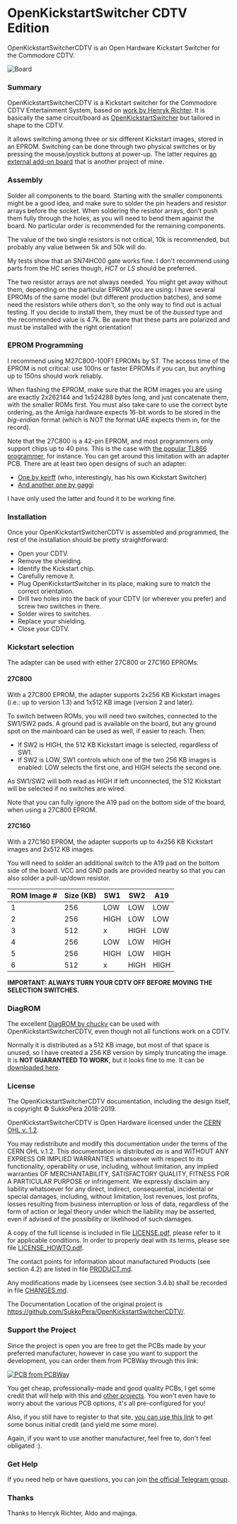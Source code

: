 # OpenKickstartSwitcher CDTV Edition
OpenKickstartSwitcherCDTV is an Open Hardware Kickstart Switcher for the Commodore CDTV.

![Board](https://raw.githubusercontent.com/SukkoPera/OpenKickstartSwitcherCDTV/master/doc/render-top.png)

### Summary
OpenKickstartSwitcherCDTV is a Kickstart switcher for the Commodore CDTV Entertainment System, based on [work by Henryk Richter](http://bax.comlab.uni-rostock.de/en/hardware/amiga500/kickstart-eprom/). It is basically the same circuit/board as [OpenKickstartSwitcher](https://github.com/SukkoPera/OpenKickstartSwitcher) but tailored in shape to the CDTV.

It allows switching among three or six different Kickstart images, stored in an EPROM. Switching can be done through two physical switches or by pressing the mouse/joystick buttons at power-up. The latter requires [an external add-on board](https://github.com/SukkoPera/OpenAmigaMouseTrigger) that is another project of mine.

### Assembly
Solder all components to the board. Starting with the smaller components might be a good idea, and make sure to solder the pin headers and resistor arrays before the socket. When soldering the resistor arrays, don't push them fully through the holes, as you will need to bend them against the board. No particular order is recommended for the remaining components.

The value of the two single resistors is not critical, 10k is recommended, but probably any value between 5k and 50k will do.

My tests show that an SN74HC00 gate works fine. I don't recommend using parts from the *HC* series though, *HCT* or *LS* should be preferred.

The two resistor arrays are not always needed. You might get away without them, depending on the particular EPROM you are using: I have several EPROMs of the same model (but different production batches), and some need the resistors while others don't, so the only way to find out is actual testing. If you decide to install them, they must be of the *bussed* type and the recommended value is 4.7k. Be aware that these parts are polarized and must be installed with the right orientation!

### EPROM Programming
I recommend using M27C800-100F1 EPROMs by ST. The access time of the EPROM is not critical: use 100ns or faster EPROMs if you can, but anything up to 150ns should work reliably.

When flashing the EPROM, make sure that the ROM images you are using are exactly 2x262144 and 1x524288 bytes long, and just concatenate them, with the smaller ROMs first. You must also take care to use the correct byte ordering, as the Amiga hardware expects 16-bit words to be stored in the *big-endian* format (which is NOT the format UAE expects them in, for the record).

Note that the 27C800 is a 42-pin EPROM, and most programmers only support chips up to 40 pins. This is the case with [the popular TL866 programmer](http://autoelectric.cn/EN/TL866_main.html), for instance. You can get around this limitation with an adapter PCB. There are at least two open designs of such an adapter:
* [One by keirff](https://github.com/keirf/PCB-Projects) (who, interestingly, has his own Kickstart Switcher)
* [And another one by gaggi](https://github.com/gaggi/27c160-tl866-adapter)

I have only used the latter and found it to be working fine.

### Installation
Once your OpenKickstartSwitcherCDTV is assembled and programmed, the rest of the installation should be pretty straightforward:
* Open your CDTV.
* Remove the shielding.
* Identify the Kickstart chip.
* Carefully remove it.
* Plug OpenKickstartSwitcher in its place, making sure to match the correct orientation.
* Drill two holes into the back of your CDTV (or wherever you prefer) and screw two switches in there.
* Solder wires to switches.
* Replace your shielding.
* Close your CDTV.

### Kickstart selection
The adapter can be used with either 27C800 or 27C160 EPROMs.

#### 27C800
With a 27C800 EPROM, the adapter supports 2x256 KB Kickstart images (i.e.: up to version 1.3) and 1x512 KB image (version 2 and later).

To switch between ROMs, you will need two switches, connected to the SW1/SW2 pads. A ground pad is available on the board, but any ground spot on the mainboard can be used as well, if easier to reach. Then:

* If SW2 is HIGH, the 512 KB Kickstart image is selected, regardless of SW1.
* If SW2 is LOW, SW1 controls which one of the two 256 KB images is enabled: LOW selects the first one, and HIGH selects the second one.

As SW1/SW2 will both read as HIGH if left unconnected, the 512 Kickstart will be selected if no switches are wired.

Note that you can fully ignore the A19 pad on the bottom side of the board, when using a 27C800 EPROM.

#### 27C160
With a 27C160 EPROM, the adapter supports up to 4x256 KB Kickstart images and 2x512 KB images.

You will need to solder an additional switch to the A19 pad on the bottom side of the board. VCC and GND pads are provided nearby so that you can also solder a pull-up/down resistor.

| ROM Image # | Size (KB) | SW1 | SW2 | A19 |
|-------------|-----------|-----|-----|-----|
| 1           | 256       | LOW | LOW | LOW |
| 2           | 256       | HIGH| LOW | LOW |
| 3           | 512       |  x  | HIGH| LOW |
| 4           | 256       | LOW | LOW | HIGH|
| 5           | 256       | HIGH| LOW | HIGH|
| 6           | 512       |  x  | HIGH| HIGH|

**IMPORTANT: ALWAYS TURN YOUR CDTV OFF BEFORE MOVING THE SELECTION SWITCHES.**

### DiagROM
The excellent [DiagROM by chucky](http://www.diagrom.com) can be used with OpenKickstartSwitcherCDTV, even though not all functions work on a CDTV.

Normally it is distributed as a 512 KB image, but most of that space is unused, so I have created a 256 KB version by simply truncating the image. It is **NOT GUARANTEED TO WORK**, but it looks fine to me. It can be [downloaded here](https://github.com/SukkoPera/OpenKickstartSwitcher/files/1777856/diagrom-256k.zip).

### License
The OpenKickstartSwitcherCDTV documentation, including the design itself, is copyright &copy; SukkoPera 2018-2019.

OpenKickstartSwitcherCDTV is Open Hardware licensed under the [CERN OHL v. 1.2](http://ohwr.org/cernohl).

You may redistribute and modify this documentation under the terms of the CERN OHL v.1.2. This documentation is distributed *as is* and WITHOUT ANY EXPRESS OR IMPLIED WARRANTIES whatsoever with respect to its functionality, operability or use, including, without limitation, any implied warranties OF MERCHANTABILITY, SATISFACTORY QUALITY, FITNESS FOR A PARTICULAR PURPOSE or infringement. We expressly disclaim any liability whatsoever for any direct, indirect, consequential, incidental or special damages, including, without limitation, lost revenues, lost profits, losses resulting from business interruption or loss of data, regardless of the form of action or legal theory under which the liability may be asserted, even if advised of the possibility or likelihood of such damages.

A copy of the full license is included in file [LICENSE.pdf](LICENSE.pdf), please refer to it for applicable conditions. In order to properly deal with its terms, please see file [LICENSE_HOWTO.pdf](LICENSE_HOWTO.pdf).

The contact points for information about manufactured Products (see section 4.2) are listed in file [PRODUCT.md](PRODUCT.md).

Any modifications made by Licensees (see section 3.4.b) shall be recorded in file [CHANGES.md](CHANGES.md).

The Documentation Location of the original project is https://github.com/SukkoPera/OpenKickstartSwitcherCDTV/.

### Support the Project
Since the project is open you are free to get the PCBs made by your preferred manufacturer, however in case you want to support the development, you can order them from PCBWay through this link:

[![PCB from PCBWay](https://www.pcbway.com/project/img/images/frompcbway.png)](https://www.pcbway.com/project/shareproject/OpenKickstartSwitcherCDTV_V1.html)

You get cheap, professionally-made and good quality PCBs, I get some credit that will help with this and [other projects](https://www.pcbway.com/project/member/shareproject/?bmbid=41100). You won't even have to worry about the various PCB options, it's all pre-configured for you!

Also, if you still have to register to that site, [you can use this link](https://www.pcbway.com/setinvite.aspx?inviteid=41100) to get some bonus initial credit (and yield me some more).

Again, if you want to use another manufacturer, feel free to, don't feel obligated :).

### Get Help
If you need help or have questions, you can join [the official Telegram group](https://t.me/joinchat/HUHdWBC9J9JnYIrvTYfZmg).

### Thanks
Thanks to Henryk Richter, Aldo and majinga.
